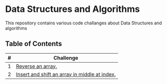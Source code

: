 # Data Structures and Algorithms

This repository contains various code challanges about Data Structures and algorithms

## Table of Contents

| #  | Challenge                                                |
|-|-|
| 1  | [Reverse an array.](code-challange-class01/array_reverse.md)|
| 2  | [Insert and shift an array in middle at index.](code-challange-class02/insert-shift-array.md)|
